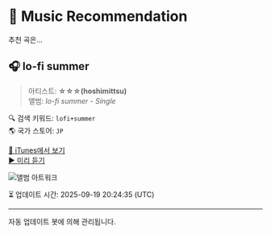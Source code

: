 
# 🎵 Music Recommendation

추천 곡은...

## 🎧 lo-fi summer  
> 아티스트: **☆☆☆(hoshimittsu)**  
> 앨범: _lo-fi summer - Single_  

🔍 검색 키워드: `lofi+summer`  
🌎 국가 스토어: `JP`

[🔗 iTunes에서 보기](https://music.apple.com/jp/album/lo-fi-summer/1583162915?i=1583163096&uo=4)  
[▶️ 미리 듣기](https://audio-ssl.itunes.apple.com/itunes-assets/AudioPreview115/v4/de/4f/9b/de4f9bbf-366e-307d-7d81-7a1ccadf46b4/mzaf_14032067955313842556.plus.aac.p.m4a)

![앨범 아트워크](https://is1-ssl.mzstatic.com/image/thumb/Music125/v4/9e/93/29/9e9329d6-7c81-3c2c-5dab-0b6f34bdf9dd/bigup13251688.jpg/100x100bb.jpg)

⏳ 업데이트 시간: 2025-09-19 20:24:35 (UTC)

---
자동 업데이트 봇에 의해 관리됩니다.
